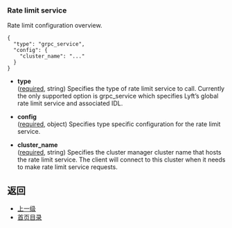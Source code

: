 ### Rate limit service
Rate limit configuration overview.

```
{
  "type": "grpc_service",
  "config": {
    "cluster_name": "..."
  }
}
```
- **type**<br />
	([required](#), string) Specifies the type of rate limit service to call. Currently the only supported option is grpc_service which specifies Lyft’s global rate limit service and associated IDL.

- **config**<br />
	([required](#), object) Specifies type specific configuration for the rate limit service.


- **cluster_name**<br />
	([required](#), string) Specifies the cluster manager cluster name that hosts the rate limit service. The client will connect to this cluster when it needs to make rate limit service requests.





## 返回
- [上一级](../v1APIreference.md)
- [首页目录](../README.md)

